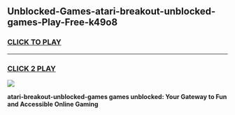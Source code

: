 
## Unblocked-Games-atari-breakout-unblocked-games-Play-Free-k49o8
<h3>
<a href="https://premium76.site?title=atari-breakout-unblocked-games&ref=15A">CLICK TO PLAY</a></h3>
<hr>

<h3>
<a href="https://premium76.site?title=atari-breakout-unblocked-games&ref=15A">CLICK 2 PLAY</a>
  
</h3>

<a href="https://premium76.site?title=atari-breakout-unblocked-games&ref=15A"><img src="https://clearcache.store/games.png"></a>


**atari-breakout-unblocked-games games unblocked: Your Gateway to Fun and Accessible Online Gaming**
